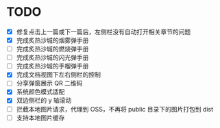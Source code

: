 # TODO

- [x] 修复点击上一篇或下一篇后，左侧栏没有自动打开相关章节的问题
- [x] 完成炙热沙城的烟雾弹手册
- [ ] 完成炙热沙城的燃烧弹手册
- [ ] 完成炙热沙城的闪光弹手册
- [ ] 完成炙热沙城的手榴弹手册
- [x] 完成文档视图下左右侧栏的控制
- [ ] 分享弹窗展示 QR 二维码
- [x] 系统颜色模式适配
- [x] 双边侧栏的 y 轴滚动
- [ ] 拦截本地图片请求，代理到 OSS，不再将 public 目录下的图片打包到 dist
- [ ] 支持本地图片缓存
